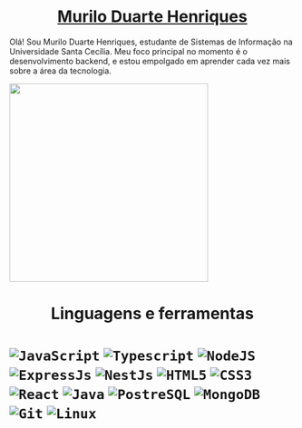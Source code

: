 <h1 align="center"> <a href="https://www.linkedin.com/in/murilo-duarte-henriques-246089233/"> Murilo Duarte Henriques </a></h1>

Olá! Sou Murilo Duarte Henriques, estudante de Sistemas de Informação na Universidade Santa Cecília. Meu foco principal no momento é o desenvolvimento backend, e estou empolgado em aprender cada vez mais sobre a área da tecnologia.

<img src="https://github-readme-stats.vercel.app/api/top-langs/?username=mdhenriques&layout=compact&theme=tokyonight" width="350" align="center"/>


<h1 align="center"> Linguagens e ferramentas<h1>
<code><img alt="JavaScript" src="https://img.shields.io/badge/JavaScript-F7DF1E?style=for-the-badge&logo=javascript&logoColor=black"/></code>
<code><img alt="Typescript" src="https://img.shields.io/badge/typescript-%23007ACC.svg?style=for-the-badge&logo=typescript&logoColor=white"/></code>
<code><img alt="NodeJS" src="https://img.shields.io/badge/Node.js-339933?style=for-the-badge&logo=nodedotjs&logoColor=white"/></code>
<code><img alt="ExpressJs" src="https://img.shields.io/badge/express.js-%23404d59.svg?style=for-the-badge&logo=express&logoColor=%2361DAFB"/></code>
<code><img alt="NestJs" src="https://img.shields.io/badge/nestjs-%23E0234E.svg?style=for-the-badge&logo=nestjs&logoColor=white"/></code>
<code><img alt="HTML5" src="https://img.shields.io/badge/html5-%23E34F26.svg?style=for-the-badge&logo=html5&logoColor=white"/></code>
<code><img alt="CSS3" src="https://img.shields.io/badge/css3-%231572B6.svg?style=for-the-badge&logo=css3&logoColor=white"/></code>
<code><img alt="React" src="https://img.shields.io/badge/react-%2320232a.svg?style=for-the-badge&logo=react&logoColor=%2361DAFB"/></code>
<code><img alt="Java" src="https://img.shields.io/badge/Java-ED8B00?style=for-the-badge&logo=java&logoColor=white"/></code>
<code><img alt="PostreSQL" src="https://img.shields.io/badge/PostgreSQL-316192?style=for-the-badge&logo=postgresql&logoColor=white"/></code>
<code><img alt="MongoDB" src="https://img.shields.io/badge/MongoDB-4EA94B?style=for-the-badge&logo=mongodb&logoColor=white"/></code>
<code><img alt="Git" src="https://img.shields.io/badge/git-%23F05033.svg?style=for-the-badge&logo=git&logoColor=white"/></code>
<code><img alt="Linux" src="https://img.shields.io/badge/Linux-FCC624?style=for-the-badge&logo=linux&logoColor=black"/></code>
